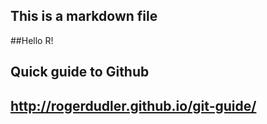 ## This is a markdown file

##Hello R! 

## Quick guide to Github
## http://rogerdudler.github.io/git-guide/